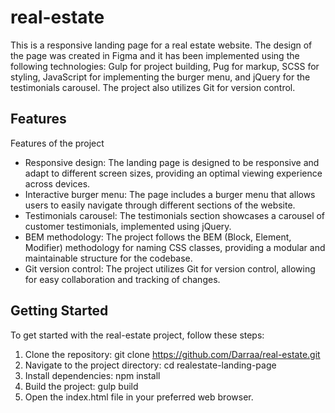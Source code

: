 # real-estate
This is a responsive landing page for a real estate website. The design of the page was created in Figma and it has been implemented using the following technologies: Gulp for project building, Pug for markup, SCSS for styling, JavaScript for implementing the burger menu, and jQuery for the testimonials carousel. The project also utilizes Git for version control.

<h2>Features</h2>
Features of the project

- Responsive design: The landing page is designed to be responsive and adapt to different screen sizes, providing an optimal viewing experience across devices.
- Interactive burger menu: The page includes a burger menu that allows users to easily navigate through different sections of the website.
- Testimonials carousel: The testimonials section showcases a carousel of customer testimonials, implemented using jQuery.
- BEM methodology: The project follows the BEM (Block, Element, Modifier) methodology for naming CSS classes, providing a modular and maintainable structure for the codebase.
- Git version control: The project utilizes Git for version control, allowing for easy collaboration and tracking of changes.

<h2>Getting Started</h2>
To get started with the real-estate project, follow these steps:

  1. Clone the repository: git clone https://github.com/Darraa/real-estate.git
  2. Navigate to the project directory: cd realestate-landing-page
  3. Install dependencies: npm install
  4. Build the project: gulp build
  5. Open the index.html file in your preferred web browser.

